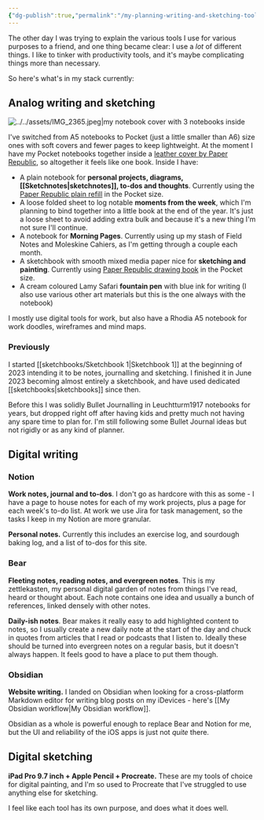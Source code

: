 ```yaml
---
{"dg-publish":true,"permalink":"/my-planning-writing-and-sketching-tools/","title":"My planning, writing and sketching tools","tags":["systems","seedling"],"noteIcon":"","created":"2023-01-13","updated":"2023-11-06"}
---
```



The other day I was trying to explain the various tools I use for various purposes to a friend, and one thing became clear: I use a *lot* of different things. I like to tinker with productivity tools, and it's maybe complicating things more than necessary.

So here's what's in my stack currently:

## Analog writing and sketching

![../../assets/IMG_2365.jpeg|my notebook cover with 3 notebooks inside](/img/user/assets/IMG_2365.jpeg)

I've switched from A5 notebooks to Pocket (just a little smaller than A6) size ones with soft covers and fewer pages to keep lightweight. At the moment I have my Pocket notebooks together inside a [leather cover by Paper Republic](https://www.paper-republic.com/products/grand-voyageur-leather-journal?variant=46708728856917), so altogether it feels like one book. Inside I have:

* A plain notebook for **personal projects, diagrams, [[Sketchnotes\|sketchnotes]], to-dos and thoughts**. Currently using the [Paper Republic plain refill](https://www.paper-republic.com/collections/write/products/notebook-refills) in the Pocket size.
* A loose folded sheet to log notable **moments from the week**, which I'm planning to bind together into a little book at the end of the year. It's just a loose sheet to avoid adding extra bulk and because it's a new thing I'm not sure I'll continue.
* A notebook for **Morning Pages**. Currently using up my stash of Field Notes and Moleskine Cahiers, as I'm getting through a couple each month. 
* A sketchbook with smooth mixed media paper nice for **sketching and painting**. Currently using [Paper Republic drawing book](https://www.paper-republic.com/products/drawing-book) in the Pocket size.
* A cream coloured Lamy Safari **fountain pen** with blue ink for writing (I also use various other art materials but this is the one always with the notebook)

I mostly use digital tools for work, but also have a Rhodia A5 notebook for work doodles, wireframes and mind maps.
### Previously
I started [[sketchbooks/Sketchbook 1\|Sketchbook 1]] at the beginning of 2023 intending it to be notes, journalling and sketching. I finished it in June 2023 becoming almost entirely a sketchbook, and have used dedicated [[sketchbooks\|sketchbooks]] since then.

Before this I was solidly Bullet Journalling in Leuchtturm1917 notebooks for years, but dropped right off after having kids and pretty much not having any spare time to plan for. I'm still following some Bullet Journal ideas but not rigidly or as any kind of planner.

## Digital writing
### Notion
**Work notes, journal and to-dos**. I don't go as hardcore with this as some - I have a page to house notes for each of my work projects, plus a page for each week's to-do list. At work we use Jira for task management, so the tasks I keep in my Notion are more granular.

**Personal notes.** Currently this includes an exercise log, and sourdough baking log, and a list of to-dos for this site.

### Bear
**Fleeting notes, reading notes, and evergreen notes**. This is my zettlekasten, my personal digital garden of notes from things I've read, heard or thought about. Each note contains one idea and usually a bunch of references, linked densely with other notes. 

**Daily-ish notes**. Bear makes it really easy to add highlighted content to notes, so I usually create a new daily note at the start of the day and chuck in quotes from articles that I read or podcasts that I listen to. Ideally these should be turned into evergreen notes on a regular basis, but it doesn't always happen. It feels good to have a place to put them though.

### Obsidian
**Website writing.** I landed on Obsidian when looking for a cross-platform Markdown editor for writing blog posts on my iDevices - here's [[My Obsidian workflow\|My Obsidian workflow]].

Obsidian as a whole is powerful enough to replace Bear and Notion for me, but the UI and reliability of the iOS apps is just not *quite* there.

## Digital sketching
**iPad Pro 9.7 inch + Apple Pencil + Procreate.** These are my tools of choice for digital painting, and I'm so used to Procreate that I've struggled to use anything else for sketching. 

I feel like each tool has its own purpose, and does what it does well. 